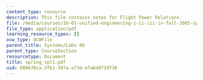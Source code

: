 ```yaml
---
content_type: resource
description: This file contains notes for Flight Power Relations.
file: /media/courses/16-01-unified-engineering-i-ii-iii-iv-fall-2005-spring-2006/880678ca3fb1307aa73de7a6d073d730_spring_spl1.pdf
file_type: application/pdf
learning_resource_types: []
ocw_type: OCWFile
parent_title: Systems/Labs 06
parent_type: CourseSection
resourcetype: Document
title: spring_spl1.pdf
uid: 880678ca-3fb1-307a-a73d-e7a6d073d730
---
```

